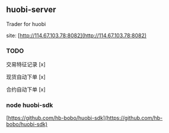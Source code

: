## huobi-server

Trader for huobi

site: [http://114.67.103.78:8082](http://114.67.103.78:8082)

### TODO

交易特征记录 [x]

现货自动下单 [x]

合约自动下单 [x]


### node huobi-sdk
[https://github.com/hb-bobo/huobi-sdk](https://github.com/hb-bobo/huobi-sdk)
